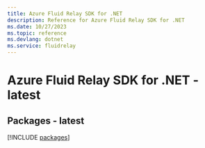 ```yaml
---
title: Azure Fluid Relay SDK for .NET
description: Reference for Azure Fluid Relay SDK for .NET
ms.date: 10/27/2023
ms.topic: reference
ms.devlang: dotnet
ms.service: fluidrelay
---
```

# Azure Fluid Relay SDK for .NET - latest
## Packages - latest
[!INCLUDE [packages](fluid-relay-index.md)]